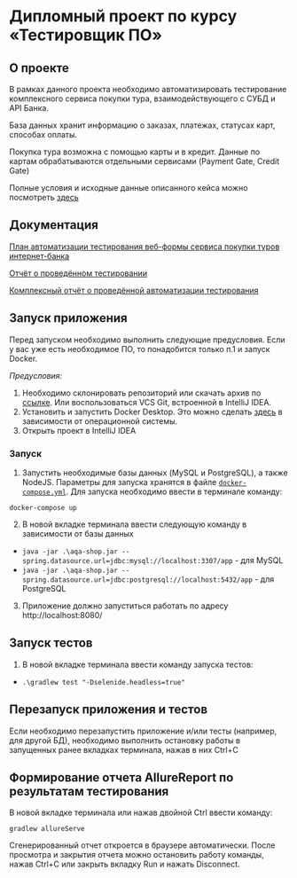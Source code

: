 # Дипломный проект по курсу «Тестировщик ПО»
## О проекте
В рамках данного проекта необходимо автоматизировать тестирование комплексного сервиса покупки тура, взаимодействующего с СУБД и API Банка.

База данных хранит информацию о заказах, платежах, статусах карт, способах оплаты.

Покупка тура возможна с помощью карты и в кредит. Данные по картам обрабатываются отдельными сервисами (Payment Gate, Credit Gate)

Полные условия и исходные данные описанного кейса можно посмотреть [здесь](https://github.com/netology-code/qa-diploma)

## Документация

[План автоматизации тестирования веб-формы сервиса покупки туров интернет-банка](https://github.com/dofpo/DW_QA/blob/master/documents/Plan.md)

[Отчёт о проведённом тестировании](https://github.com/dofpo/DW_QA/blob/master/documents/Report.md)

[Комплексный отчёт о проведённой автоматизации тестирования](https://github.com/dofpo/DW_QA/blob/master/documents/Summary.md)



## Запуск приложения

Перед запуском необходимо выполнить следующие предусловия. Если у вас уже есть необходимое ПО, то понадобится только п.1 и запуск Docker.

*Предусловия:*
1. Необходимо склонировать репозиторий или скачать архив по [ссылке](https://github.com/dofpo/DW_QA.git). Или воспользоваться VCS Git, встроенной в
   IntelliJ IDEA.
2. Установить и запустить Docker Desktop. Это можно сделать [здесь](https://docs.docker.com/desktop/) в зависимости от операционной системы.
3. Открыть проект в IntelliJ IDEA

### Запуск
1. Запустить необходимые базы данных (MySQL и PostgreSQL), а также NodeJS. Параметры для запуска хранятся в файле [`docker-compose.yml`](https://github.com/dofpo/DW_QA/blob/master/docker-compose.yml). Для запуска необходимо ввести в терминале команду:
```
docker-compose up
```
2. В новой вкладке терминала ввести следующую команду в зависимости от базы данных
- `java -jar .\aqa-shop.jar --spring.datasource.url=jdbc:mysql://localhost:3307/app` - для MySQL
- `java -jar .\aqa-shop.jar --spring.datasource.url=jdbc:postgresql://localhost:5432/app` - для PostgreSQL
3. Приложение должно запуститься работать по адресу http://localhost:8080/

## Запуск тестов
1. В новой вкладке терминала ввести команду запуска тестов:
- `.\gradlew test "-Dselenide.headless=true"`

## Перезапуск приложения и тестов
Если необходимо перезапустить приложение и/или тесты (например, для другой БД), необходимо выполнить остановку работы в запущенных ранее вкладках терминала, нажав в них Ctrl+С

## Формирование отчета AllureReport по результатам тестирования
В новой вкладке терминала или нажав двойной Ctrl ввести команду:
```
gradlew allureServe
```
Сгенерированный отчет откроется в браузере автоматически. После просмотра и закрытия отчета можно остановить работу команды, нажав Ctrl+С или закрыть вкладку Run и нажать Disconnect.
